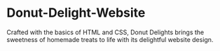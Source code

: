 # Donut-Delight-Website
Crafted with the basics of HTML and CSS, Donut Delights brings the sweetness of homemade treats to life with its delightful website design.
